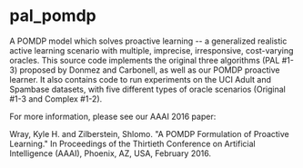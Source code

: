 # pal_pomdp
A POMDP model which solves proactive learning -- a generalized realistic active learning scenario with multiple, imprecise, irresponsive, cost-varying oracles. This source code implements the original three algorithms (PAL #1-3) proposed by Donmez and Carbonell, as well as our POMDP proactive learner. It also contains code to run experiments on the UCI Adult and Spambase datasets, with five different types of oracle scenarios (Original #1-3 and Complex #1-2).

For more information, please see our AAAI 2016 paper:

Wray, Kyle H. and Zilberstein, Shlomo. "A POMDP Formulation of Proactive Learning." In Proceedings of the Thirtieth Conference on Artificial Intelligence (AAAI), Phoenix, AZ, USA, February 2016.


